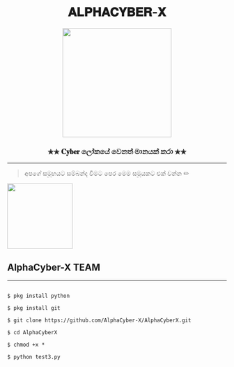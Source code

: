 <div align="center"><h1>𝐀𝐋𝐏𝐇𝐀𝐂𝐘𝐁𝐄𝐑-𝐗</h1><a href="https://i.ibb.co/HBmkkfW/Screenshot-20220828-205844-RDWhats-App.jpg"><img src="https://i.ibb.co/HBmkkfW/Screenshot-20220828-205844-RDWhats-App.jpg" width="250" height="250"></a><h3>✬✬ 𝐂𝐲𝐛𝐞𝐫 ලෝකයේ වෙනත් මානයක් කරා ✬✬</h3></div>


***

> අපගේ සමූහයට සම්බන්ද වීමට පෙර මෙම සමූයකට එක් වන්න ✏
<div align="left"><a href="https://chat.whatsapp.com/CDn9NiZkTkNKDvPrE777gT"><img src="https://i.ibb.co/Px5nDhs/whatsapp-PNG95183.png" width="150" ></a></div>

<div aline='left'><h2> AlphaCyber-X TEAM </h2></div>

***



```

$ pkg install python

$ pkg install git

$ git clone https://github.com/AlphaCyber-X/AlphaCyberX.git

$ cd AlphaCyberX

$ chmod +x *

$ python test3.py

```
